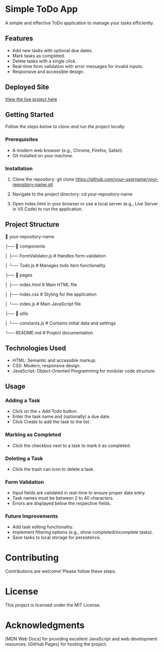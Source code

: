 # **Simple ToDo App**
A simple and effective ToDo application to manage your tasks efficiently.

## Features
- Add new tasks with optional due dates.
- Mark tasks as completed.
- Delete tasks with a single click.
- Real-time form validation with error messages for invalid inputs.
- Responsive and accessible design.

## Deployed Site
 [View the live project here](https://github.com/)

## Getting Started
*Follow the steps below to clone and run the project locally.*

### Prerequisites
- A modern web browser (e.g., Chrome, Firefox, Safari).
- Git installed on your machine.

### Installation

1. Clone the repository:
git clone https://github.com/your-username/your-repository-name.git

2. Navigate to the project directory:
cd your-repository-name

3. Open index.html in your browser or use a local server (e.g., Live Server in VS Code) to run the application.

## Project Structure

📂 your-repository-name

├── 📂 components

│   ├── FormValidator.js       # Handles form validation

│   └── Todo.js                # Manages todo item functionality

├── 📂 pages

│   ├── index.html             # Main HTML file

│   ├── index.css              # Styling for the application

│   └── index.js               # Main JavaScript file

├── 📂 utils

│   └── constants.js           # Contains initial data and settings

└── README.md                  # Project documentation


## Technologies Used

 - HTML: Semantic and accessible markup.
 - CSS: Modern, responsive design.
 - JavaScript: Object-Oriented Programming for modular code structure.

## Usage
 ### Adding a Task
 - Click on the + Add Todo button.
 - Enter the task name and (optionally) a due date.
 - Click Create to add the task to the list.
### Marking as Completed
 - Click the checkbox next to a task to mark it as completed.
### Deleting a Task
 - Click the trash can icon to delete a task.

### Form Validation
 - Input fields are validated in real-time to ensure proper data entry.
 - Task names must be between 2 to 40 characters.
 - Errors are displayed below the respective fields.

### Future Improvements
 - Add task editing functionality.
 - Implement filtering options (e.g., show completed/incomplete tasks).
 - Save tasks to local storage for persistence.

# **Contributing**
Contributions are welcome! Please follow these steps:

# **License**
This project is licensed under the MIT License.

# Acknowledgments
[MDN Web Docs] for providing excellent JavaScript and web development resources.
[GitHub Pages] for hosting the project.